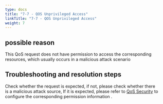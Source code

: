 ```yaml
---
type: docs
title: "7-7 - QOS Unprivileged Access"
linkTitle: "7-7 - QOS Unprivileged Access"
weight: 7
---
```


## possible reason

This QoS request does not have permission to access the corresponding resources, which usually occurs in a malicious attack scenario

## Troubleshooting and resolution steps

Check whether the request is expected, if not, please check whether there is a malicious attack source,
If it is expected, please refer to [QoS Security](/en/docs3-v2/java-sdk/reference-manual/qos/overview/#safety) to configure the corresponding permission information .

<p style="margin-top: 3rem;"> </p>